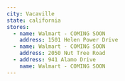 ```yaml
---
city: Vacaville
state: california
stores:
  - name: Walmart - COMING SOON
    address: 1501 Helen Power Drive
  - name: Walmart - COMING SOON
    address: 2050 Nut Tree Road
  - address: 941 Alamo Drive
    name: Walmart - COMING SOON
---
```

